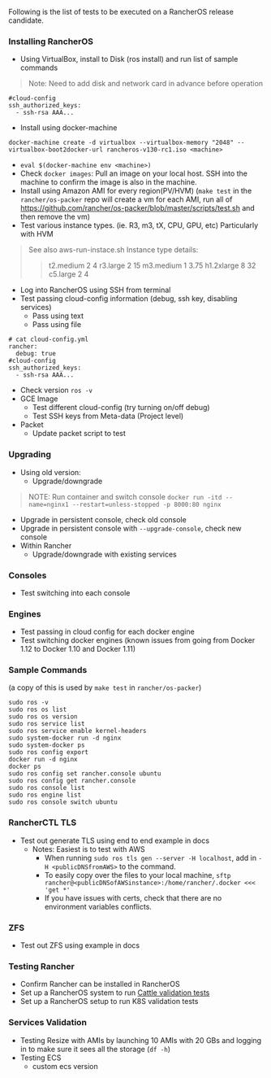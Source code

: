 Following is the list of tests to be executed on a RancherOS release candidate.

### Installing RancherOS

* Using VirtualBox, install to Disk (ros install) and run list of sample commands
> Note: Need to add disk and network card in advance before operation
```
#cloud-config
ssh_authorized_keys:
  - ssh-rsa AAA...
```

* Install using docker-machine

`docker-machine create -d virtualbox --virtualbox-memory "2048" --virtualbox-boot2docker-url rancheros-v130-rc1.iso <machine>`

  * `eval $(docker-machine env <machine>)`
  * Check `docker images`: Pull an image on your local host. SSH into the machine to confirm the image is also in the machine. 
* Install using Amazon AMI for every region(PV/HVM) (`make test` in the `rancher/os-packer` repo will create a vm for each AMI, run all of https://github.com/rancher/os-packer/blob/master/scripts/test.sh and then remove the vm)
 * Test various instance types. (ie. R3, m3, tX, CPU, GPU, etc) Particularly with HVM
> See also aws-run-instace.sh
> Instance type details:
>> t2.medium 2 4
>> r3.large 2 15
>> m3.medium 1 3.75
>> h1.2xlarge 8 32
>> c5.large 2 4
   * Log into RancherOS using SSH from terminal
 * Test passing cloud-config information (debug, ssh key, disabling services)
    * Pass using text 
    * Pass using file
```  
# cat cloud-config.yml
rancher:
  debug: true
#cloud-config
ssh_authorized_keys:
  - ssh-rsa AAA...
```

 * Check version
 `ros -v`
* GCE Image
  * Test different cloud-config (try turning on/off debug)
  * Test SSH keys from Meta-data (Project level)
* Packet
  * Update packet script to test

### Upgrading
* Using old version: 
  * Upgrade/downgrade
>  NOTE: Run container and switch console
> `docker run -itd --name=nginx1 --restart=unless-stopped -p 8000:80 nginx`
* Upgrade in persistent console, check old console
* Upgrade in persistent console with `--upgrade-console`, check new console
* Within Rancher
  * Upgrade/downgrade with existing services

### Consoles
* Test switching into each console

### Engines
* Test passing in cloud config for each docker engine
* Test switching docker engines (known issues from going from Docker 1.12 to Docker 1.10 and Docker 1.11)

### Sample Commands 
(a copy of this is used by `make test` in `rancher/os-packer`)
```
sudo ros -v
sudo ros os list
sudo ros os version
sudo ros service list
sudo ros service enable kernel-headers
sudo system-docker run -d nginx
sudo system-docker ps
sudo ros config export 
docker run -d nginx
docker ps
sudo ros config set rancher.console ubuntu
sudo ros config get rancher.console
sudo ros console list
sudo ros engine list
sudo ros console switch ubuntu
```

### RancherCTL TLS
* Test out generate TLS using end to end example in docs
  * Notes: Easiest is to test with AWS
    * When running `sudo ros tls gen --server -H localhost`, add in `-H <publicDNSfromAWS>` to the command. 
    * To easily copy over the files to your local machine, `sftp rancher@<publicDNSofAWSinstance>:/home/rancher/.docker <<< 'get *'`
    * If you have issues with certs, check that there are no environment variables conflicts.

### ZFS
* Test out ZFS using example in docs

### Testing Rancher
* Confirm Rancher can be installed in RancherOS 
* Set up a RancherOS system to run [Cattle validation tests](http://jenkins-poc.rancher.io:8080/view/validation%20test/job/denise_v2_validation/2/)
* Set up a RancherOS setup to run K8S validation tests

### Services Validation

* Testing Resize with AMIs by launching 10 AMIs with 20 GBs and logging in to make sure it sees all the storage (`df -h`)
* Testing ECS
  * custom ecs version
 
